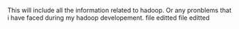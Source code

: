 This will include all the information related to hadoop. Or any pronblems that i have faced during my hadoop developement.
file editted 
file editted 
